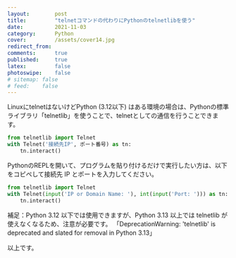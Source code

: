 ```yaml
---
layout:        post
title:         "telnetコマンドの代わりにPythonのtelnetlibを使う"
date:          2021-11-03
category:      Python
cover:         /assets/cover14.jpg
redirect_from:
comments:      true
published:     true
latex:         false
photoswipe:    false
# sitemap: false
# feed:    false
---
```


LinuxにtelnetはないけどPython (3.12以下) はある環境の場合は、Pythonの標準ライブラリ「telnetlib」を使うことで、telnetとしての通信を行うことできます。

```python
from telnetlib import Telnet
with Telnet('接続先IP', ポート番号) as tn:
    tn.interact()
```

PythonのREPLを開いて、プログラムを貼り付けるだけで実行したい方は、以下をコピペして接続先 IP とポートを入力してください。

```python
from telnetlib import Telnet
with Telnet(input('IP or Domain Name: '), int(input('Port: '))) as tn:
    tn.interact()
```

補足：Python 3.12 以下では使用できますが、Python 3.13 以上では telnetlib が使えなくなるため、注意が必要です。
「DeprecationWarning: 'telnetlib' is deprecated and slated for removal in Python 3.13」

以上です。
